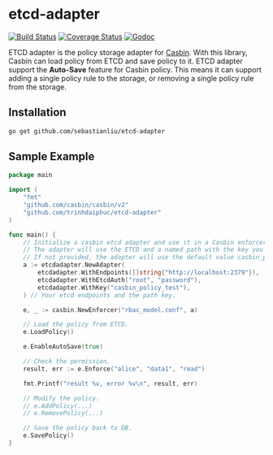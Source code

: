 etcd-adapter
====

[![Build Status](https://travis-ci.org/sebastianliu/etcd-adapter.svg?branch=master)](https://travis-ci.org/sebastianliu/etcd-adapter)
[![Coverage Status](https://coveralls.io/repos/github/sebastianliu/etcd-adapter/badge.svg)](https://coveralls.io/github/sebastianliu/etcd-adapter)
[![Godoc](https://godoc.org/github.com/sebastianliu/etcd-adapter?status.svg)](https://godoc.org/github.com/sebastianliu/etcd-adapter)

ETCD adapter is the policy storage adapter for [Casbin](https://github.com/casbin/casbin). With this library, Casbin can load policy from ETCD and save policy to it. ETCD adapter support the __Auto-Save__ feature for Casbin policy. This means it can support adding a single policy rule to the storage, or removing a single policy rule from the storage.

## Installation
```bash
go get github.com/sebastianliu/etcd-adapter
```

## Sample Example
```go
package main

import (
	"fmt"
	"github.com/casbin/casbin/v2"
	"github.com/trinhdaiphuc/etcd-adapter"
)

func main() {
	// Initialize a casbin etcd adapter and use it in a Casbin enforcer:
	// The adapter will use the ETCD and a named path with the key you give.
	// If not provided, the adapter will use the default value casbin_policy.
	a := etcdadapter.NewAdapter(
		etcdadapter.WithEndpoints([]string{"http://localhost:2379"}),
		etcdadapter.WithEtcdAuth("root", "password"),
		etcdadapter.WithKey("casbin_policy_test"),
	) // Your etcd endpoints and the path key.

	e, _ := casbin.NewEnforcer("rbac_model.conf", a)

	// Load the policy from ETCD.
	e.LoadPolicy()

	e.EnableAutoSave(true)

	// Check the permission.
	result, err := e.Enforce("alice", "data1", "read")

	fmt.Printf("result %v, error %v\n", result, err)

	// Modify the policy.
	// e.AddPolicy(...)
	// e.RemovePolicy(...)

	// Save the policy back to DB.
	e.SavePolicy()
}
```
